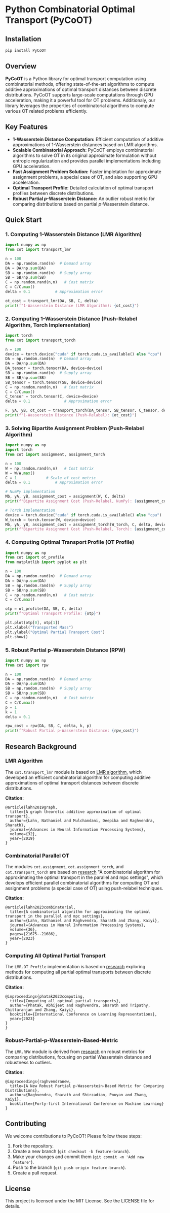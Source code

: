 # Python Combinatorial Optimal Transport (PyCoOT)

## Installation

```bash
pip install PyCoOT
```

## Overview

**PyCoOT** is a Python library for optimal transport computation using combinatorial methods, offering state-of-the-art algorithms to compute additive approximations of optimal transport distances between discrete distributions. PyCoOT supports large-scale computations through GPU acceleration, making it a powerful tool for OT problems. Additionaly, our library leverages the properties of combinatorial algorithms to compute various OT related problems efficiently.

## Key Features

- **1-Wasserstein Distance Computation:** Efficient computation of additive approximations of 1-Wasserstein distances based on LMR algorithms.
- **Scalable Combinatorial Approach:** PyCoOT employs combinatorial algorithms to solve OT in its original approximate formulation without entropic regularization and provides parallel implementations including GPU acceleration.
- **Fast Assignment Problem Solution:** Faster impletation for approximate assignment problems, a special case of OT, and also supporting GPU acceleration.
- **Optimal Transport Profile:** Detailed calculation of optimal transport profiles between discrete distributions.
- **Robust Partial $p$-Wasserstein Distance:** An outlier robust metric for comparing distributions based on partial $p$-Wasserstein distance.

## Quick Start

### 1. Computing 1-Wasserstein Distance (LMR Algorithm)

```python
import numpy as np
from cot import transport_lmr

n = 100
DA = np.random.rand(n)  # Demand array
DA = DA/np.sum(DA)
SB = np.random.rand(n)  # Supply array
SB = SB/np.sum(SB)
C = np.random.rand(n,n)   # Cost matrix
C = C/C.max()
delta = 0.1           # Approximation error

ot_cost = transport_lmr(DA, SB, C, delta)
print(f"1-Wasserstein Distance (LMR Algorithm): {ot_cost}")
```

### 2. Computing 1-Wasserstein Distance (Push-Relabel Algorithm, Torch Implementation)

```python
import torch
from cot import transport_torch

n = 100
device = torch.device("cuda" if torch.cuda.is_available() else "cpu")
DA = np.random.rand(n)  # Demand array
DA = DA/np.sum(DA)
DA_tensor = torch.tensor(DA, device=device)
SB = np.random.rand(n)  # Supply array
SB = SB/np.sum(SB)
SB_tensor = torch.tensor(SB, device=device)
C = np.random.rand(n,n)   # Cost matrix
C = C/C.max()
C_tensor = torch.tensor(C, device=device)
delta = 0.1               # Approximation error

F, yA, yB, ot_cost = transport_torch(DA_tensor, SB_tensor, C_tensor, delta, device=device)
print(f"1-Wasserstein Distance (Push-Relabel): {ot_cost}")
```

### 3. Solving Bipartite Assignment Problem (Push-Relabel Algorithm)

```python
import numpy as np
import torch
from cot import assignment, assignment_torch

n = 100
W = np.random.rand(n,n)   # Cost matrix
W = W/W.max()
C = 1             # Scale of cost metric
delta = 0.1           # Approximation error

# NumPy implementation
Mb, yA, yB, assignment_cost = assignment(W, C, delta)
print(f"Bipartite Assignment Cost (Push-Relabel, NumPy): {assignment_cost}")

# Torch implementation
device = torch.device("cuda" if torch.cuda.is_available() else "cpu")
W_torch = torch.tensor(W, device=device)
Mb, yA, yB, assignment_cost = assignment_torch(W_torch, C, delta, device=device)
print(f"Bipartite Assignment Cost (Push-Relabel, Torch): {assignment_cost}")
```

### 4. Computing Optimal Transport Profile (OT Profile)

```python
import numpy as np
from cot import ot_profile
from matplotlib import pyplot as plt

n = 100
DA = np.random.rand(n)  # Demand array
DA = DA/np.sum(DA)
SB = np.random.rand(n)  # Supply array
SB = SB/np.sum(SB)
C = np.random.rand(n,n)   # Cost matrix
C = C/C.max()

otp = ot_profile(DA, SB, C, delta)
print(f"Optimal Transport Profile: {otp}")

plt.plot(otp[0], otp[1])
plt.xlabel("Transported Mass")
plt.ylabel("Optimal Partial Transport Cost")
plt.show()
```

### 5. Robust Partial p-Wasserstein Distance (RPW)

```python
import numpy as np
from cot import rpw

n = 100
DA = np.random.rand(n)  # Demand array
DA = DA/np.sum(DA)
SB = np.random.rand(n)  # Supply array
SB = SB/np.sum(SB)
C = np.random.rand(n,n)   # Cost matrix
C = C/C.max()
p = 1
k = 1
delta = 0.1

rpw_cost = rpw(DA, SB, C, delta, k, p)
print(f"Robust Partial p-Wasserstein Distance: {rpw_cost}")
```

## Research Background

### LMR Algorithm

The `cot.transport_lmr` module is based on [LMR algorithm](https://github.com/nathaniellahn/CombinatorialOptimalTransport), which developed an efficient combinatorial algorithm for computing additive approximations of optimal transport distances between discrete distributions.

**Citation:**

```
@article{lahn2019graph,
  title={A graph theoretic additive approximation of optimal transport},
  author={Lahn, Nathaniel and Mulchandani, Deepika and Raghvendra, Sharath},
  journal={Advances in Neural Information Processing Systems},
  volume={32},
  year={2019}
}
```

### Combinatorial Parallel OT

The modules `cot.assignment`, `cot.assignment_torch`, and `cot.transport_torch` are based on [research](https://github.com/kaiyiz/Combinatorial-Parallel-OT) "A combinatorial algorithm for approximating the optimal transport in the parallel and mpc settings", which develops efficient parallel combinatorial algorithms for computing OT and assignment problems (a special case of OT) using push-relabel techniques.

**Citation:**

```
@article{lahn2023combinatorial,
  title={A combinatorial algorithm for approximating the optimal transport in the parallel and mpc settings},
  author={Lahn, Nathaniel and Raghvendra, Sharath and Zhang, Kaiyi},
  journal={Advances in Neural Information Processing Systems},
  volume={36},
  pages={21675--21686},
  year={2023}
}
```

### Computing All Optimal Partial Transport

The `LMR.OT_Profile` implementation is based on [research](https://github.com/kaiyiz/Computing-all-optimal-partial-transport) exploring methods for computing all partial optimal transports between discrete distributions. 

**Citation:**

```
@inproceedings{phatak2023computing,
  title={Computing all optimal partial transports},
  author={Phatak, Abhijeet and Raghvendra, Sharath and Tripathy, Chittaranjan and Zhang, Kaiyi},
  booktitle={International Conference on Learning Representations},
  year={2023}
}
}
```

### Robust-Partial-p-Wasserstein-Based-Metric

The `LMR.RPW` module is derived from [research](https://github.com/kaiyiz/Robust-Partial-p-Wasserstein-Based-Metric) on robust metrics for comparing distributions, focusing on partial Wasserstein distance and robustness to outliers.

**Citation:**

```
@inproceedings{raghvendranew,
  title={A New Robust Partial p-Wasserstein-Based Metric for Comparing Distributions},
  author={Raghvendra, Sharath and Shirzadian, Pouyan and Zhang, Kaiyi},
  booktitle={Forty-first International Conference on Machine Learning}
}
```

## Contributing

We welcome contributions to PyCoOT! Please follow these steps:

1. Fork the repository.
2. Create a new branch (`git checkout -b feature-branch`).
3. Make your changes and commit them (`git commit -m 'Add new feature'`).
4. Push to the branch (`git push origin feature-branch`).
5. Create a pull request.

## License

This project is licensed under the MIT License. See the LICENSE file for details.